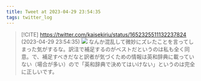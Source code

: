 ```yaml
---
title: Tweet at 2023-04-29 23:54:35
tags: twitter_log
---
```


> [!CITE] https://twitter.com/kaisekiriu/status/1652325511132237824 (2023-04-29 23:54:35)
> ![](https://twitter.com/kaisekiriu/status/1652325511132237824)
> なんか混乱して微妙にズレたことを言ってしまった気がするな。訳注で補足するのがベストだというのは私も全く同意。で、補足すべきだなと訳者が気づくための情報は英和辞典に載っていない（場合が多い）ので「英和辞典で決めてはいけない」というのは完全に正しいです。
